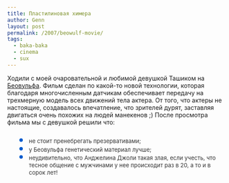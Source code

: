 ```yaml
---
title: Пластилиновая химера
author: Genn
layout: post
permalink: /2007/beowulf-movie/
tags:
  - baka-baka
  - cinema
  - sux
---
```

Ходили с моей очаровательной и любимой девушкой Ташиком на [Беовульфа][1]. Фильм сделан по какой-то новой технологии, которая благодаря многочисленным датчикам обеспечивает передачу на трехмерную модель всех движений тела актера. От того, что актеры не настоящие, создавалось впечатление, что зрителей дурят, заставляя двигаться очень похожих на людей манекенов ;) После просмотра фильма мы с девушкой решили что:

<ul style="font-size: 24px; color: #005bcd; margin-left: 50px; padding-left: 0; line-height: 70%;">
  <li>
    <span style="font-size: 13px; color: #333;">не стоит пренебрегать презервативами;</span>
  </li>
  <li>
    <span style="font-size: 13px; color: #333;">у Беовульфа генетический материал лучше;</span>
  </li>
  <li>
    <span style="font-size: 13px; color: #333;">неудивительно, что Анджелина Джоли такая злая, если учесть, что тесное общение с мужчинами у нее происходит раз в 20, а то и в сорок лет!</span>
  </li>
</ul>

 [1]: http://imdb.com/title/tt0442933/
